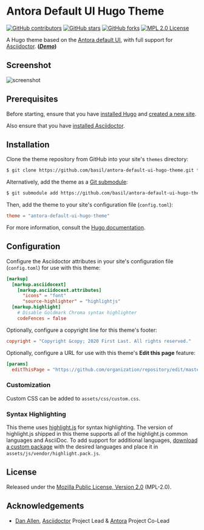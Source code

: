 # Antora Default UI Hugo Theme

[![GitHub contributors](https://img.shields.io/github/contributors/basil/antora-default-ui-hugo-theme.svg?color=blue)](https://github.com/basil/antora-default-ui-hugo-theme/contributors)
[![GitHub stars](https://img.shields.io/github/stars/basil/antora-default-ui-hugo-theme.svg)](https://github.com/basil/antora-default-ui-hugo-theme/stargazers)
[![GitHub forks](https://img.shields.io/github/forks/basil/antora-default-ui-hugo-theme.svg)](https://github.com/basil/antora-default-ui-hugo-theme/network/members)
[![MPL 2.0 License](https://img.shields.io/badge/License-MPL%202.0-blue.svg)](https://github.com/basil/antora-default-ui-hugo-theme/blob/master/LICENSE)
<!-- [![GitHub release](https://img.shields.io/github/release/basil/antora-default-ui-hugo-theme.svg)](https://github.com/basil/antora-default-ui-hugo-theme/releases) -->

A Hugo theme based on the [Antora default UI](https://gitlab.com/antora/antora-ui-default), with full support for [Asciidoctor](https://asciidoctor.org/). **([_Demo_](https://antora-default-ui-hugo-theme.netlify.app/))**

## Screenshot

![screenshot](https://raw.githubusercontent.com/basil/antora-default-ui-hugo-theme/master/images/screenshot.png)

## Prerequisites

Before starting, ensure that you have [installed Hugo](https://gohugo.io/getting-started/quick-start/#step-1-install-hugo) and [created a new site](https://gohugo.io/getting-started/quick-start/#step-2-create-a-new-site).

Also ensure that you have [installed Asciidoctor](https://asciidoctor.org/docs/install-toolchain/).

## Installation

Clone the theme repository from GitHub into your site's `themes` directory:

```bash
$ git clone https://github.com/basil/antora-default-ui-hugo-theme.git themes/antora-default-ui-hugo-theme
```

Alternatively, add the theme as a [Git submodule](https://git-scm.com/book/en/v2/Git-Tools-Submodules):

```bash
$ git submodule add https://github.com/basil/antora-default-ui-hugo-theme.git themes/antora-default-ui-hugo-theme
```

Then, add the theme to your site's configuration file (`config.toml`):

```toml
theme = "antora-default-ui-hugo-theme"
```

For more information, consult the [Hugo documentation](https://gohugo.io/getting-started/quick-start/#step-3-add-a-theme).

## Configuration

Configure the Asciidoctor attributes in your site's configuration file (`config.toml`) for use with this theme:

```toml
[markup]
  [markup.asciidocext]
    [markup.asciidocext.attributes]
      "icons" = "font"
      "source-highlighter" = "highlightjs"
  [markup.highlight]
    # Disable Goldmark Chroma syntax highlighter
    codeFences = false
```

Optionally, configure a copyright line for this theme's footer:

```toml
copyright = "Copyright &copy; 2020 First Last. All rights reserved."
```

Optionally, configure a URL for use with this theme's **Edit this page** feature:

```toml
[params]
  editThisPage = "https://github.com/organization/repository/edit/master/content/"
```

### Customization

Custom CSS can be added to `assets/css/custom.css`.

### Syntax Highlighting

This theme uses [highlight.js](https://highlightjs.org/) for syntax highlighting. The version of highlight.js shipped in this theme supports all of the highlight.js common languages and AsciiDoc. To add support for additional languages, [download a custom package](https://highlightjs.org/download/) with the desired languages and place it in `assets/js/vendor/highlight.pack.js`.

## License

Released under the [Mozilla Public License, Version 2.0](https://github.com/basil/antora-default-ui-hugo-theme/blob/master/LICENSE) (MPL-2.0).

## Acknowledgements

- [Dan Allen](https://github.com/mojavelinux), [Asciidoctor](https://asciidoctor.org/) Project Lead & [Antora](https://antora.org/) Project Co-Lead
